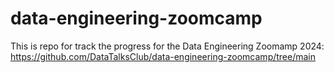 # data-engineering-zoomcamp
This is repo for track the progress for the Data Engineering Zoomamp 2024:
https://github.com/DataTalksClub/data-engineering-zoomcamp/tree/main 
